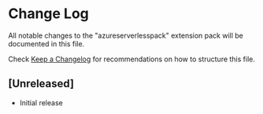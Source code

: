 # Change Log

All notable changes to the "azureserverlesspack" extension pack will be
documented in this file.

Check [Keep a Changelog](http://keepachangelog.com/) for recommendations on how
to structure this file.

## [Unreleased]

-   Initial release
